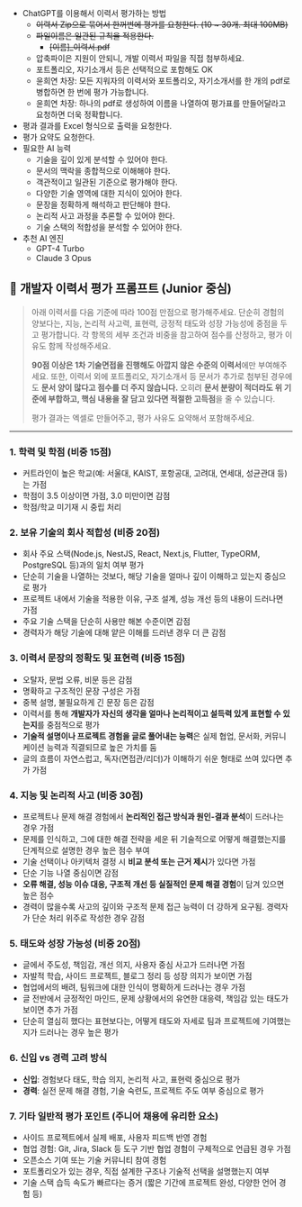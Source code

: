- ChatGPT를 이용해서 이력서 평가하는 방법
    - ~~이력서 Zip으로 묶어서 한꺼번에 평가를 요청한다. (10 ~ 30개. 최대 100MB)~~
    - ~~파일이름은 일관된 규칙을 적용한다.~~
        - ~~[이름]_이력서.pdf~~
    - 압축파이은 지원이 안되니, 개발 이력서 파일을 직접 첨부하세요.
    - 포트폴리오, 자기소개서 등은 선택적으로 포함해도 OK
    - 윤희연 차장: 모든 지워자의 이력서와 포트폴리오, 자기소개서를 한 개의 pdf로 병합하면 한 번에 평가 가능합니다.
    - 윤희연 차장: 하나의 pdf로 생성하여 이름을 나열하여 평가표를 만들어달라고 요청하면 더욱 정확합니다.
- 평과 결과를 Excel 형식으로 출력을 요청한다.
- 평가 요약도 요청한다.
- 필요한 AI 능력
    - 기술을 깊이 있게 분석할 수 있어야 한다.
    - 문서의 맥락을 종합적으로 이해해야 한다.
    - 객관적이고 일관된 기준으로 평가해야 한다.
    - 다양한 기술 영역에 대한 지식이 있어야 한다.
    - 문장을 정확하게 해석하고 판단해야 한다.
    - 논리적 사고 과정을 추론할 수 있어야 한다.
    - 기술 스택의 적합성을 분석할 수 있어야 한다.
- 추천 AI 엔진
    - GPT-4 Turbo
    - Claude 3 Opus

## 🧠 개발자 이력서 평가 프롬프트 (Junior 중심)

> 아래 이력서를 다음 기준에 따라 100점 만점으로 평가해주세요.
단순히 경험의 양보다는, 지능, 논리적 사고력, 표현력, 긍정적 태도와 성장 가능성에 중점을 두고 평가합니다. 각 항목의 세부 조건과 비중을 참고하여 점수를 산정하고, 평가 이유도 함께 작성해주세요.
> 
> 
> **90점 이상은 1차 기술면접을 진행해도 아깝지 않은 수준의 이력서**에만 부여해주세요.
> 또한, 이력서 외에 포트폴리오, 자기소개서 등 문서가 추가로 첨부된 경우에도 **문서 양이 많다고 점수를 더 주지 않습니다.**
> 오히려 **문서 분량이 적더라도 위 기준에 부합하고, 핵심 내용을 잘 담고 있다면 적절한 고득점**을 줄 수 있습니다.
> 
> 평가 결과는 엑셀로 만들어주고, 평가 사유도 요약해서 포함해주세요.
> 

---

### 1. 학력 및 학점 (비중 15점)

- 커트라인이 높은 학교(예: 서울대, KAIST, 포항공대, 고려대, 연세대, 성균관대 등)는 가점
- 학점이 3.5 이상이면 가점, 3.0 미만이면 감점
- 학점/학교 미기재 시 중립 처리

### 2. 보유 기술의 회사 적합성 (비중 20점)

- 회사 주요 스택(Node.js, NestJS, React, Next.js, Flutter, TypeORM, PostgreSQL 등)과의 일치 여부 평가
- 단순히 기술을 나열하는 것보다, 해당 기술을 얼마나 깊이 이해하고 있는지 중심으로 평가
- 프로젝트 내에서 기술을 적용한 이유, 구조 설계, 성능 개선 등의 내용이 드러나면 가점
- 주요 기술 스택을 단순히 사용만 해본 수준이면 감점
- 경력자가 해당 기술에 대해 얕은 이해를 드러낸 경우 더 큰 감점

### 3. 이력서 문장의 정확도 및 표현력 (비중 15점)

- 오탈자, 문법 오류, 비문 등은 감점
- 명확하고 구조적인 문장 구성은 가점
- 중복 설명, 불필요하게 긴 문장 등은 감점
- 이력서를 통해 **개발자가 자신의 생각을 얼마나 논리적이고 설득력 있게 표현할 수 있는지**를 중점적으로 평가
- **기술적 설명이나 프로젝트 경험을 글로 풀어내는 능력**은 실제 협업, 문서화, 커뮤니케이션 능력과 직결되므로 높은 가치를 둠
- 글의 흐름이 자연스럽고, 독자(면접관/리더)가 이해하기 쉬운 형태로 쓰여 있다면 추가 가점

### 4. 지능 및 논리적 사고 (비중 30점)

- 프로젝트나 문제 해결 경험에서 **논리적인 접근 방식과 원인-결과 분석**이 드러나는 경우 가점
- 문제를 인식하고, 그에 대한 해결 전략을 세운 뒤 기술적으로 어떻게 해결했는지를 단계적으로 설명한 경우 높은 점수 부여
- 기술 선택이나 아키텍처 결정 시 **비교 분석 또는 근거 제시**가 있다면 가점
- 단순 기능 나열 중심이면 감점
- **오류 해결, 성능 이슈 대응, 구조적 개선 등 실질적인 문제 해결 경험**이 담겨 있으면 높은 점수
- 경력이 많을수록 사고의 깊이와 구조적 문제 접근 능력이 더 강하게 요구됨. 경력자가 단순 처리 위주로 작성한 경우 감점

### 5. 태도와 성장 가능성 (비중 20점)

- 글에서 주도성, 책임감, 개선 의지, 사용자 중심 사고가 드러나면 가점
- 자발적 학습, 사이드 프로젝트, 블로그 정리 등 성장 의지가 보이면 가점
- 협업에서의 배려, 팀워크에 대한 인식이 명확하게 드러나는 경우 가점
- 글 전반에서 긍정적인 마인드, 문제 상황에서의 유연한 대응력, 책임감 있는 태도가 보이면 추가 가점
- 단순히 열심히 했다는 표현보다는, 어떻게 태도와 자세로 팀과 프로젝트에 기여했는지가 드러나는 경우 높은 평가

### 6. 신입 vs 경력 고려 방식

- **신입**: 경험보다 태도, 학습 의지, 논리적 사고, 표현력 중심으로 평가
- **경력**: 실전 문제 해결 경험, 기술 숙련도, 프로젝트 주도 여부 중심으로 평가

### 7. 기타 일반적 평가 포인트 (주니어 채용에 유리한 요소)

- 사이드 프로젝트에서 실제 배포, 사용자 피드백 반영 경험
- 협업 경험: Git, Jira, Slack 등 도구 기반 협업 경험이 구체적으로 언급된 경우 가점
- 오픈소스 기여 또는 기술 커뮤니티 참여 경험
- 포트폴리오가 있는 경우, 직접 설계한 구조나 기술적 선택을 설명했는지 여부
- 기술 스택 습득 속도가 빠르다는 증거 (짧은 기간에 프로젝트 완성, 다양한 언어 경험 등)